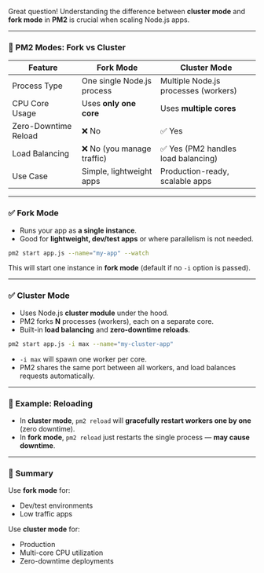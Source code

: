 Great question! Understanding the difference between **cluster mode** and **fork mode** in **PM2** is crucial when scaling Node.js apps.

---

### 🧩 PM2 Modes: Fork vs Cluster

| Feature              | **Fork Mode**              | **Cluster Mode**                     |
| -------------------- | -------------------------- | ------------------------------------ |
| Process Type         | One single Node.js process | Multiple Node.js processes (workers) |
| CPU Core Usage       | Uses **only one core**     | Uses **multiple cores**              |
| Zero-Downtime Reload | ❌ No                       | ✅ Yes                                |
| Load Balancing       | ❌ No (you manage traffic)  | ✅ Yes (PM2 handles load balancing)   |
| Use Case             | Simple, lightweight apps   | Production-ready, scalable apps      |

---

### ✅ **Fork Mode**

* Runs your app as **a single instance**.
* Good for **lightweight, dev/test apps** or where parallelism is not needed.

```bash
pm2 start app.js --name="my-app" --watch
```

This will start one instance in **fork mode** (default if no `-i` option is passed).

---

### ✅ **Cluster Mode**

* Uses Node.js **cluster module** under the hood.
* PM2 forks **N** processes (workers), each on a separate core.
* Built-in **load balancing** and **zero-downtime reloads**.

```bash
pm2 start app.js -i max --name="my-cluster-app"
```

* `-i max` will spawn one worker per core.
* PM2 shares the same port between all workers, and load balances requests automatically.

---

### 🔄 Example: Reloading

* In **cluster mode**, `pm2 reload` will **gracefully restart workers one by one** (zero downtime).
* In **fork mode**, `pm2 reload` just restarts the single process — **may cause downtime**.

---

### 🧠 Summary

Use **fork mode** for:

* Dev/test environments
* Low traffic apps

Use **cluster mode** for:

* Production
* Multi-core CPU utilization
* Zero-downtime deployments